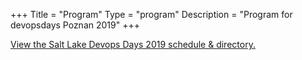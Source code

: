 +++
Title = "Program"
Type = "program"
Description = "Program for devopsdays Poznan 2019"
+++

<div class="container">
	<a id="sched-embed" href="//slcdod2019.sched.com/">View the Salt Lake Devops Days 2019 schedule &amp; directory.</a><script type="text/javascript" src="//slcdod2019.sched.com/js/embed.js"></script>
</div>

